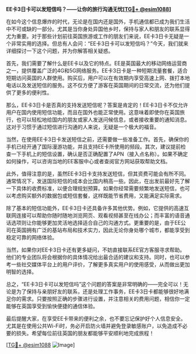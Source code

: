 **EE卡3日卡可以发短信吗？——让你的旅行沟通无忧[[TG💪+ @esim1088](https://t.me/s/esim1088)]**

在如今这个信息爆炸的时代，无论是在国内还是国外，手机通信都已成为我们生活中不可或缺的一部分。尤其是当你身处异国他乡时，保持与家人和朋友的联系显得尤为重要。对于那些计划前往英国旅游或工作的朋友们来说，EE卡3日卡无疑是一个非常实用的选择。但总有人会问：“EE卡3日卡可以发短信吗？”今天，我们就来详细探讨一下这个问题，并为你解答相关疑惑。

首先，我们需要了解什么是EE卡以及它的特点。EE是英国最大的移动网络运营商之一，提供覆盖广泛的4G和5G网络服务。EE卡3日卡是一种短期流量套餐，适合短期访问英国的人群使用。购买后，用户可以在有效期内享受高速上网、拨打本地电话以及发送短信的服务。这不仅方便了游客在英国期间的日常交流，还为他们提供了更多的便利性。

那么，EE卡3日卡是否真的支持发送短信呢？答案是肯定的！EE卡3日卡不仅允许用户在国内使用短信功能，而且在国外也能正常使用。这意味着即使你在英国旅行，也可以轻松地给国内的朋友或家人发送问候信息，或者接收重要的通知消息。这对于习惯于通过短信进行沟通的人来说，无疑是一个极大的福音。

当然，在使用EE卡3日卡发送短信之前，还需要做一些准备工作。首先，确保你的手机已经开通了国际漫游功能，并且支持EE卡所使用的频段。其次，建议提前检查一下手机上的短信设置，确认是否正确配置了APN（接入点名称）。如果不确定如何操作，可以咨询当地的EE客服中心或者查阅官方网站获取帮助文档。

此外，值得注意的是，虽然EE卡3日卡支持发送短信，但其资费可能会有所不同。通常情况下，发送国际短信的成本会比国内稍高一些。因此，在出发前最好先了解一下具体的收费标准，以便合理规划预算。如果你经常需要频繁地发送短信，也可以考虑购买额外的数据包或短信套餐，这样既能节省费用，又能满足实际需求。

除了基本的短信功能外，EE卡3日卡还具备许多其他优势。例如，它提供的高速互联网连接可以帮助你随时随地浏览网页、观看视频甚至在线办公；而丰富的语音通话选项则让你能够更加灵活地选择适合自己的沟通方式。更重要的是，由于EE公司在英国拥有广泛的基站布局和技术实力，因此无论你身处哪个城市，都能享受到稳定可靠的网络体验。

当然，如果你对EE卡3日卡还有更多疑问，不妨直接联系EE官方客服寻求帮助。他们的专业团队将会根据你的具体情况给出最合适的建议和支持。同时，也可以参考一些社交媒体平台上的用户评价，了解更多真实用户的使用感受，从而做出更加明智的选择。

总之，“EE卡3日卡可以发短信吗”这个问题的答案是非常明确的——完全可以！无论是为了保持与亲朋好友的联系，还是处理工作事务，EE卡3日卡都能够很好地满足你的需求。只要按照正确的步骤进行设置，并注意相关的费用问题，相信你一定能够在英国享受到愉快便捷的通信体验。

最后提醒大家，在享受EE卡带来的便利之余，也不要忘记保护好个人信息安全。尤其是在使用公共Wi-Fi时，务必开启防火墙并避免登录敏感账户，以免造成不必要的损失。希望每位前往英国的朋友都能够平安顺利地完成旅程！

[[TG💪+ @esim1088](https://t.me/s/esim1088) ![Image](https://i.postimg.cc/4NQfJmqS/Snipaste-2025-05-13-00-14-12.png)]